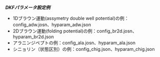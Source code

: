 ***DKFパラメータ設定例***

- 1Dブラウン運動(assymetry double well potential)の例：config_adw.josn、hyparam_adw.json
- 2Dブラウン運動(folding potential)の例：config_br2d.josn、hyparam_br2d.json
- アラニンジペプトの例：config_ala.josn、hyparam_ala.json
- シニョリン（状態区別）の例：config_chig.json、hyparam_chig.json
